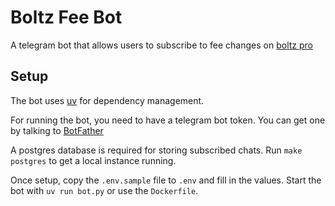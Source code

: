 # Boltz Fee Bot

A telegram bot that allows users to subscribe to fee changes on [boltz pro](https://pro.boltz.exchange)

## Setup

The bot uses [uv](https://docs.astral.sh/uv/) for dependency management.

For running the bot, you need to have a telegram bot token. You can get one by talking to [BotFather](https://core.telegram.org/bots#botfather)

A postgres database is required for storing subscribed chats. Run `make postgres` to get a local instance running.

Once setup, copy the `.env.sample` file to `.env` and fill in the values. Start the bot with `uv run bot.py` or use the `Dockerfile`.
